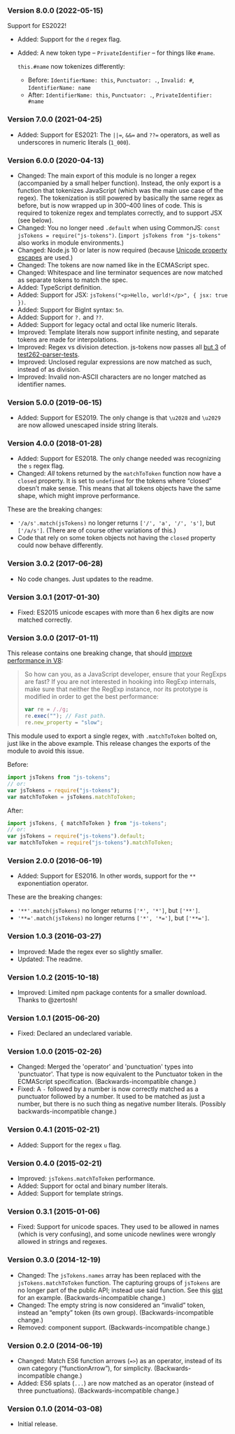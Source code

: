 ### Version 8.0.0 (2022-05-15)

Support for ES2022!

- Added: Support for the `d` regex flag.

- Added: A new token type – `PrivateIdentifier` – for things like `#name`.

  `this.#name` now tokenizes differently:

  - Before: `IdentifierName: this`, `Punctuator: .`, `Invalid: #`, `IdentifierName: name`
  - After: `IdentifierName: this`, `Punctuator: .`, `PrivateIdentifier: #name`

### Version 7.0.0 (2021-04-25)

- Added: Support for ES2021: The `||=`, `&&=` and `??=` operators, as well as underscores in numeric literals (`1_000`).

### Version 6.0.0 (2020-04-13)

- Changed: The main export of this module is no longer a regex (accompanied by a small helper function). Instead, the only export is a function that tokenizes JavaScript (which was the main use case of the regex). The tokenization is still powered by basically the same regex as before, but is now wrapped up in 300–400 lines of code. This is required to tokenize regex and templates correctly, and to support JSX (see below).
- Changed: You no longer need `.default` when using CommonJS: `const jsTokens = require("js-tokens")`. (`import jsTokens from "js-tokens"` also works in module environments.)
- Changed: Node.js 10 or later is now required (because [Unicode property escapes] are used.)
- Changed: The tokens are now named like in the ECMAScript spec.
- Changed: Whitespace and line terminator sequences are now matched as separate tokens to match the spec.
- Added: TypeScript definition.
- Added: Support for JSX: `jsTokens("<p>Hello, world!</p>", { jsx: true })`.
- Added: Support for BigInt syntax: `5n`.
- Added: Support for `?.` and `??`.
- Added: Support for legacy octal and octal like numeric literals.
- Improved: Template literals now support infinite nesting, and separate tokens are made for interpolations.
- Improved: Regex vs division detection. js-tokens now passes all [but 3][edge-cases] of [test262-parser-tests].
- Improved: Unclosed regular expressions are now matched as such, instead of as division.
- Improved: Invalid non-ASCII characters are no longer matched as identifier names.

### Version 5.0.0 (2019-06-15)

- Added: Support for ES2019. The only change is that `\u2028` and `\u2029` are now allowed unescaped inside string literals.

### Version 4.0.0 (2018-01-28)

- Added: Support for ES2018. The only change needed was recognizing the `s` regex flag.
- Changed: _All_ tokens returned by the `matchToToken` function now have a `closed` property. It is set to `undefined` for the tokens where “closed” doesn’t make sense. This means that all tokens objects have the same shape, which might improve performance.

These are the breaking changes:

- `'/a/s'.match(jsTokens)` no longer returns `['/', 'a', '/', 's']`, but `['/a/s']`. (There are of course other variations of this.)
- Code that rely on some token objects not having the `closed` property could now behave differently.

### Version 3.0.2 (2017-06-28)

- No code changes. Just updates to the readme.

### Version 3.0.1 (2017-01-30)

- Fixed: ES2015 unicode escapes with more than 6 hex digits are now matched correctly.

### Version 3.0.0 (2017-01-11)

This release contains one breaking change, that should [improve performance in V8][v8-perf]:

> So how can you, as a JavaScript developer, ensure that your RegExps are fast? If you are not interested in hooking into RegExp internals, make sure that neither the RegExp instance, nor its prototype is modified in order to get the best performance:
>
> ```js
> var re = /./g;
> re.exec(""); // Fast path.
> re.new_property = "slow";
> ```

This module used to export a single regex, with `.matchToToken` bolted on, just like in the above example. This release changes the exports of the module to avoid this issue.

Before:

```js
import jsTokens from "js-tokens";
// or:
var jsTokens = require("js-tokens");
var matchToToken = jsTokens.matchToToken;
```

After:

```js
import jsTokens, { matchToToken } from "js-tokens";
// or:
var jsTokens = require("js-tokens").default;
var matchToToken = require("js-tokens").matchToToken;
```

[v8-perf]: http://v8project.blogspot.se/2017/01/speeding-up-v8-regular-expressions.html

### Version 2.0.0 (2016-06-19)

- Added: Support for ES2016. In other words, support for the `**` exponentiation operator.

These are the breaking changes:

- `'**'.match(jsTokens)` no longer returns `['*', '*']`, but `['**']`.
- `'**='.match(jsTokens)` no longer returns `['*', '*=']`, but `['**=']`.

### Version 1.0.3 (2016-03-27)

- Improved: Made the regex ever so slightly smaller.
- Updated: The readme.

### Version 1.0.2 (2015-10-18)

- Improved: Limited npm package contents for a smaller download. Thanks to @zertosh!

### Version 1.0.1 (2015-06-20)

- Fixed: Declared an undeclared variable.

### Version 1.0.0 (2015-02-26)

- Changed: Merged the 'operator' and 'punctuation' types into 'punctuator'. That type is now equivalent to the Punctuator token in the ECMAScript specification. (Backwards-incompatible change.)
- Fixed: A `-` followed by a number is now correctly matched as a punctuator followed by a number. It used to be matched as just a number, but there is no such thing as negative number literals. (Possibly backwards-incompatible change.)

### Version 0.4.1 (2015-02-21)

- Added: Support for the regex `u` flag.

### Version 0.4.0 (2015-02-21)

- Improved: `jsTokens.matchToToken` performance.
- Added: Support for octal and binary number literals.
- Added: Support for template strings.

### Version 0.3.1 (2015-01-06)

- Fixed: Support for unicode spaces. They used to be allowed in names (which is very confusing), and some unicode newlines were wrongly allowed in strings and regexes.

### Version 0.3.0 (2014-12-19)

- Changed: The `jsTokens.names` array has been replaced with the `jsTokens.matchToToken` function. The capturing groups of `jsTokens` are no longer part of the public API; instead use said function. See this [gist] for an example. (Backwards-incompatible change.)
- Changed: The empty string is now considered an “invalid” token, instead an “empty” token (its own group). (Backwards-incompatible change.)
- Removed: component support. (Backwards-incompatible change.)

[gist]: https://gist.github.com/lydell/be49dbf80c382c473004

### Version 0.2.0 (2014-06-19)

- Changed: Match ES6 function arrows (`=>`) as an operator, instead of its own category (“functionArrow”), for simplicity. (Backwards-incompatible change.)
- Added: ES6 splats (`...`) are now matched as an operator (instead of three punctuations). (Backwards-incompatible change.)

### Version 0.1.0 (2014-03-08)

- Initial release.

[edge-cases]: https://github.com/lydell/js-tokens/blob/0db8dbbfad9aa2ed1c94370c9632ce682c224bf8/README.md#known-errors
[test262-parser-tests]: https://github.com/tc39/test262-parser-tests
[unicode property escapes]: https://developer.mozilla.org/en-US/docs/Web/JavaScript/Guide/Regular_Expressions/Unicode_Property_Escapes

